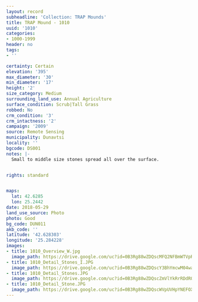 ```yaml
---
layout: record
subheadline: 'Collection: TRAP Mounds'
title: TRAP Mound - 1010
uuid: '1010'
categories:
- 1000-1999
header: no
tags:
- ''

certainty: Certain
elevation: '395'
max_diameter: '30'
min_diameter: '17'
height: '2'
size_category: Medium
surrounding_land_use: Annual Agriculture
surface_condition: Scrub|Tall Grass
robbed: No
crm_condition: '3'
crm_intactness: '2'
campaign: '2009'
source: Remote Sensing
municipality: Dunavtsi
locality: ''
bgcode: DS001
notes: |-
  Small to middle size stones spread all over the surface.


rights: standard


maps:
  lat: 42.6285
  lon: 25.2442
date: 2018-05-29
land_use_source: Photo
photo: Good
bg_code: DUN011
akb_code: ''
latitude: '42.628303'
longitude: '25.284228'
images:
- title: 1010_Overview_W.jpg
  image_path: https://drive.google.com/uc?id=0B3Rg88wZDQscMFQ2NFBmWTVpRzQ
- title: 1010_Detail_Stones_I.JPG
  image_path: https://drive.google.com/uc?id=0B3Rg88wZDQscY3BhYmcwM04wa1E
- title: 1010_Detail_Stones.JPG
  image_path: https://drive.google.com/uc?id=0B3Rg88wZDQscZmVlYkRrRDdROVk
- title: 1010_Detail_Stone.JPG
  image_path: https://drive.google.com/uc?id=0B3Rg88wZDQscWVpUVHpYNEFOX00
---
```

